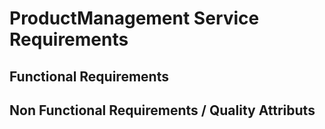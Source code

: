 # ProductManagement Service Requirements



## Functional Requirements



## Non Functional Requirements / Quality Attributs
